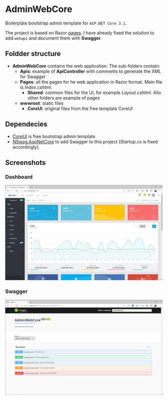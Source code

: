 # AdminWebCore
Boilerplate bootstrap admin template for `ASP.NET Core 3.1`.

The project is based on Razor [pages](https://docs.microsoft.com/en-us/aspnet/core/razor-pages/?view=aspnetcore-3.1&tabs=visual-studio). I have already fixed the solution to add `webapi` and document them with **Swagger**.

## Foldder structure

- **AdminWebCore** contains the web application. The sub-folders contain:
    - **Apis**: example of **ApiController** with comments to generate the XML for Swagger
    - **Pages**: all the pages for he web application in Razor format. Main file is _Index.cshtml_.
        - **Shared**: common files for the UI, for example _Layout.cshtml_. Allo other folders are example of pages
    - **wwwroot**: static files 
        - **CoreUI**: original files from the free template CoreUI


## Dependecies

- [CoreUI](https://github.com/coreui/coreui-free-bootstrap-admin-template) is free bootstrap admin template
- [NSwag.AspNetCore](https://github.com/RicoSuter/NSwag) to add Swagger to this project (_Startup.cs_ is fixed accordingly). 

## Screenshots

### Dashboard

![Dashboard](Screenshots/HomePage.png)

### Swagger

![Swagger](Screenshots/Swagger.png)
